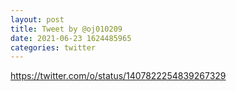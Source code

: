 ```yaml
--- 
layout: post 
title: Tweet by @oj010209 
date: 2021-06-23 1624485965 
categories: twitter 
--- 
```

https://twitter.com/o/status/1407822254839267329